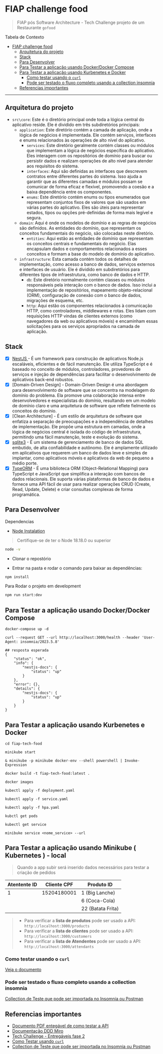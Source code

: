 # FIAP challenge food

> FIAP pós Software Architecture - Tech Challenge projeto de um Restaurante `gofood`

Tabela de Contexto
- [FIAP challenge food](#fiap-challenge-food)
  - [Arquitetura do projeto](#arquitetura-do-projeto)
  - [Stack](#stack)
  - [Para Desenvolver](#para-desenvolver)
  - [Para Testar a aplicação usando Docker/Docker Compose](#para-testar-a-aplicação-usando-dockerdocker-compose)
  - [Para Testar a aplicação usando Kurbenetes e Docker](#para-testar-a-aplicação-usando-kurbenetes-e-docker)
    - [Como testar usando o `curl`](#como-testar-usando-o-curl)
    - [Pode ser testado o fluxo completo usando a collection insomnia](#pode-ser-testado-o-fluxo-completo-usando-a-collection-insomnia)
  - [Referencias importantes](#referencias-importantes)

---

## Arquitetura do projeto

- `src\core`: Este é o diretório principal onde toda a lógica central do aplicativo reside. Ele é dividido em três subdiretórios principais:
  - `application`: Este diretório contém a camada de aplicação, onde a lógica de negócios é implementada. Ele contém serviços, interfaces e enums relacionados às operações de alto nível do aplicativo.
    - `services`: Este diretório geralmente contém classes ou módulos que implementam a lógica de negócios específica do aplicativo. Eles interagem com os repositórios de domínio para buscar ou persistir dados e realizam operações de alto nível para atender aos requisitos do sistema.
    - `interfaces`: Aqui são definidas as interfaces que descrevem contratos entre diferentes partes do sistema. Isso ajuda a garantir que as diferentes camadas e módulos possam se comunicar de forma eficaz e flexível, promovendo a coesão e a baixa dependência entre os componentes.
    - `enums`:  Este diretório contém enums ou tipos enumerados que representam conjuntos fixos de valores que são usados em várias partes do aplicativo. Eles são úteis para representar estados, tipos ou opções pré-definidas de forma mais legível e segura.
  - `domain`: Aqui é onde os modelos de domínio e as regras de negócios são definidos. As entidades do domínio, que representam os conceitos fundamentais do negócio, são colocadas neste diretório.
    - `entities`: Aqui estão as entidades de domínio que representam os conceitos centrais e fundamentais do negócio. Elas encapsulam dados e comportamentos relacionados a esses conceitos e formam a base do modelo de domínio do aplicativo.
  - `infrastructure`: Esta camada contém todos os detalhes de implementação, como acesso a banco de dados, serviços externos e interfaces de usuário. Ele é dividido em subdiretórios para diferentes tipos de infraestrutura, como banco de dados e HTTP.
    - `db`: Este diretório normalmente contém classes ou módulos responsáveis pela interação com o banco de dados. Isso inclui a implementação de repositórios, mapeamento objeto-relacional (ORM), configuração de conexão com o banco de dados, migrações de esquema, etc.
    - `http`: Aqui estão os componentes relacionados à comunicação HTTP, como controladores, middlewares e rotas. Eles lidam com requisições HTTP vindas de clientes externos (como navegadores da web ou aplicativos móveis) e encaminham essas solicitações para os serviços apropriados na camada de aplicação.

## Stack

- [x] [NestJS ][0] - É um framework para construção de aplicativos Node.js escaláveis, eficientes e de fácil manutenção. Ele utiliza TypeScript e é baseado no conceito de módulos, controladores, provedores de serviços e injeção de dependências para facilitar o desenvolvimento de aplicativos back-end robustos.
- [x] [Domain-Driven Design] - Domain-Driven Design é uma abordagem para desenvolvimento de software que se concentra na modelagem do domínio do problema. Ela promove uma colaboração intensa entre desenvolvedores e especialistas do domínio, resultando em um modelo de domínio claro e uma arquitetura de software que reflete fielmente os conceitos do domínio.
- [x] [Clean Architecture] - É um estilo de arquitetura de software que enfatiza a separação de preocupações e a independência de detalhes de implementação. Ele propõe uma estrutura em camadas, onde a lógica de negócios central é isolada do código de infraestrutura, permitindo uma fácil manutenção, teste e evolução do sistema.
- [x] [sqlite3][3] - É um sistema de gerenciamento de banco de dados SQL embutido, de alta confiabilidade e autônomo. Ele é amplamente utilizado em aplicativos que requerem um banco de dados leve e simples de implantar, como aplicativos móveis e aplicativos da web de pequeno a médio porte.
- [x] [TypeORM][4] - É uma biblioteca ORM (Object-Relational Mapping) para TypeScript e JavaScript que simplifica a interação com bancos de dados relacionais. Ele suporta várias plataformas de banco de dados e fornece uma API fácil de usar para realizar operações CRUD (Create, Read, Update, Delete) e criar consultas complexas de forma programática.

## Para Desenvolver

Dependencias

- [Node Instalation](https://nodejs.org/en/download/current)

> Certifique-se de ter o Node 18.18.0 ou superior

```bash
node -v
```

- Clonar o repostório

- Entrar na pasta e rodar o comando para baixar as dependências:

```bash
npm install
```

Para Rodar o projeto em development

```bash
npm run start:dev
```

## Para Testar a aplicação usando Docker/Docker Compose

```shell
docker-compose up -d

curl --request GET --url http://localhost:3000/health --header 'User-Agent: insomnia/2023.5.8'

## resposta esperada
{
	"status": "ok",
	"info": {
		"nestjs-docs": {
			"status": "up"
		}
	},
	"error": {},
	"details": {
		"nestjs-docs": {
			"status": "up"
		}
	}
}
```

## Para Testar a aplicação usando Kurbenetes e Docker

```shell
cd fiap-tech-food

minikube start

& minikube -p minikube docker-env --shell powershell | Invoke-Expression

docker build -t fiap-tech-food:latest .

docker images

kubectl apply -f deployment.yaml

kubectl apply -f service.yaml

kubectl apply -f hpa.yaml

kubctl get pods

kubectl get service

minibuke service <nome_service> --url
```

## Para Testar a aplicação usando Minikube ( Kubernetes ) - local



> Quando a app subir será inserido dados necessários para testar a criação de pedidos 

| Atentente ID  | Cliente CPF | Produto ID        |
|---------------|-------------|-------------------|
| 1             | 15204180001 | 1 (Big Lanche)    |
|               |             | 6 (Coca-Cola)     |
|               |             | 22 (Batata Frita) |

> - Para verificar a **lista de produtos** pode ser usado a API: `http://localhost:3000/products`
> - Para verificar a **lista de clientes** pode ser usado a API: `http://localhost:3000/customers`
> - Para verificar a **lista de Atendentes** pode ser usado a API: `http://localhost:3000/attendants`

### Como testar usando o `curl`

[Veja o documento](./docs/entregavel-how-to-test-challenge.md)

### Pode ser testado o fluxo completo usando a collection insomnia

[Collection de Teste que pode ser importada no Insomnia ou Postman](./docs/insomnia_collection_test.json)

## Referencias importantes

- [Documento PDF entegável de como testar a API](./docs/entregavel-how-to-test-challenge.pdf)
- [Documentação DDD Miro](https://miro.com/app/board/uXjVN8Gnn2s=/?share_link_id=585190179998)
- [Tech Challenge - Entregáveis fase 2](./docs/entregaveis-fase-2.md)
- [Como Testar usando `curl`](./docs/como-testar.md)
- [Collection de Teste que pode ser importada no Insomnia ou Postman](./docs/insomnia_collection_test.json)

[0]: https://nestjs.com/
[3]: https://www.npmjs.com/package/sqlite3
[4]: https://typeorm.io/

